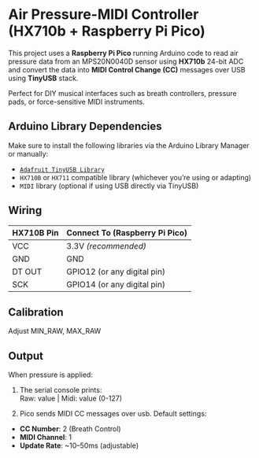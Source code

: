 # Air Pressure-MIDI Controller (HX710b + Raspberry Pi Pico)

This project uses a **Raspberry Pi Pico** running Arduino code to read air pressure data from an MPS20N0040D sensor using **HX710b** 24-bit ADC and convert the data into **MIDI Control Change (CC)** messages over USB using **TinyUSB** stack.

Perfect for DIY musical interfaces such as breath controllers, pressure pads, or force-sensitive MIDI instruments.

## Arduino Library Dependencies

Make sure to install the following libraries via the Arduino Library Manager or manually:
- [`Adafruit TinyUSB Library`](https://github.com/adafruit/Adafruit_TinyUSB_Arduino) 
- `HX710B` or `HX711` compatible library (whichever you’re using or adapting)
- `MIDI` library (optional if using USB directly via TinyUSB)

## Wiring

| HX710B Pin | Connect To (Raspberry Pi Pico) |
|------------|-------------------------------|
| VCC        | 3.3V *(recommended)*           |
| GND        | GND                           |
| DT OUT     | GPIO12 (or any digital pin)    |
| SCK        | GPIO14 (or any digital pin)    |

## Calibration

Adjust MIN_RAW, MAX_RAW

## Output

When pressure is applied:

1. The serial console prints:   
   Raw: value | Midi: value (0-127)

2. Pico sends MIDI CC messages over usb. Default settings:

- **CC Number**: 2 (Breath Control)
- **MIDI Channel**: 1
- **Update Rate**: ~10–50ms (adjustable)






